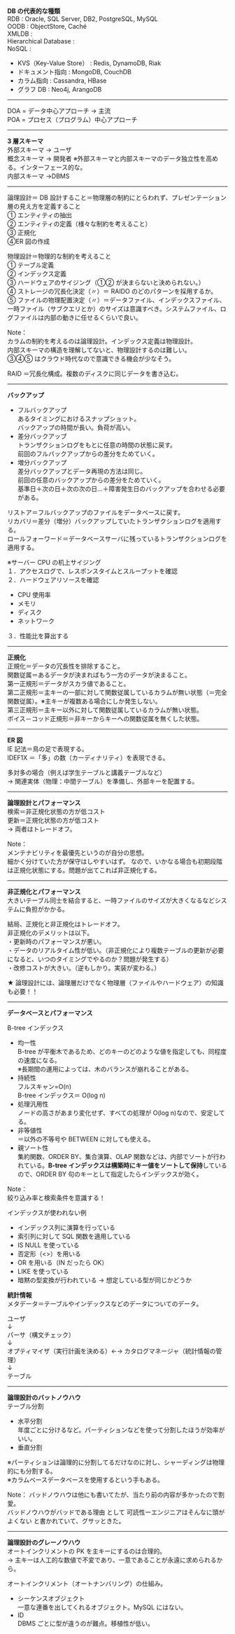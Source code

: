 **DB の代表的な種類**  
RDB : Oracle, SQL Server, DB2, PostgreSQL, MySQL  
OODB : ObjectStore, Caché  
XMLDB :  
Hierarchical Database :  
NoSQL :

- KVS（Key-Value Store） : Redis, DynamoDB, Riak
- ドキュメント指向 : MongoDB, CouchDB
- カラム指向 : Cassandra, HBase
- グラフ DB : Neo4j, ArangoDB

---

DOA = データ中心アプローチ → 主流  
POA = プロセス（プログラム）中心アプローチ

---

**3 層スキーマ**  
外部スキーマ → ユーザ  
概念スキーマ → 開発者 ※外部スキーマと内部スキーマのデータ独立性を高める。インターフェース的な。  
内部スキーマ →DBMS

---

論理設計＝ DB 設計すること＝物理層の制約にとらわれず、プレゼンテーション層の見え方を定義すること  
① エンティティの抽出  
② エンティティの定義（様々な制約を考えること）  
③ 正規化  
④ER 図の作成

物理設計＝物理的な制約を考えること  
① テーブル定義  
② インデックス定義  
③ ハードウェアのサイジング（①② が決まらないと決められない。）  
④ ストレージの冗長化決定（〃）＝ RAIDO のどのパターンを採用するか。  
⑤ ファイルの物理配置決定（〃）＝データファイル、インデックスファイル、一時ファイル（サブクエリとか）のサイズは意識すべき。システムファイル、ログファイルは内部の動きに任せるくらいで良い。

Note：  
カラムの制約を考えるのは論理設計。インデックス定義は物理設計。  
内部スキーマの構造を理解してないと、物理設計するのは難しい。  
③④⑤ はクラウド時代なので意識できる機会が少なそう。

RAID ＝冗長化構成。複数のディスクに同じデータを書き込む。

---

**バックアップ**

- フルバックアップ  
  あるタイミングにおけるスナップショット。  
  バックアップの時間が長い。負荷が高い。
- 差分バックアップ  
  トランザクションログをもとに任意の時間の状態に戻す。  
  前回のフルバックアップからの差分をためていく。
- 増分バックアップ  
  差分バックアップとデータ再現の方法は同じ。  
  前回の任意のバックアップからの差分をためていく。  
  基準日＋次の日＋次の次の日...＋障害発生日のバックアップを合わせる必要がある。

リストア＝フルバックアップのファイルをデータベースに戻す。  
リカバリ＝差分（増分）バックアップしていたトランザクションログを適用する。  
ロールフォーワード＝データベースサーバに残っているトランザクションログを適用する。

※サーバー CPU の机上サイジング  
１．アクセスログで、レスポンスタイムとスループットを確認  
２．ハードウェアリソースを確認

- CPU 使用率
- メモリ
- ディスク
- ネットワーク

３．性能比を算出する

---

**正規化**  
正規化＝データの冗長性を排除すること。  
関数従属＝あるデータが決まればもう一方のデータが決まること。  
第一正規形＝データがスカラ値であること。  
第二正規形＝主キーの一部に対して関数従属しているカラムが無い状態（＝完全関数従属）。※主キーが複数ある場合にしか発生しない。  
第三正規形＝主キー以外に対して関数従属しているカラムが無い状態。  
ボイス－コッド正規形＝非キーからキーへの関数従属を無くした状態。

---

**ER 図**  
IE 記法＝鳥の足で表現する。  
IDEF1X ＝「多」の数（カーディナリティ）を表現できる。

多対多の場合（例えば学生テーブルと講義テーブルなど）  
→ 関連実体（物理：中間テーブル）を準備し、外部キーを配置する。

---

**論理設計とパフォーマンス**  
検索＝非正規化状態の方が低コスト  
更新＝正規化状態の方が低コスト  
→ 両者はトレードオフ。

Note：  
メンテナビリティを最優先というのが自分の思想。  
細かく分けていた方が保守はしやすいはず。
なので、いかなる場合も初期段階は正規化状態にする。問題が出てこれば非正規化する。

---

**非正規化とパフォーマンス**  
大きいテーブル同士を結合すると、一時ファイルのサイズが大きくなるなどシステムに負担がかかる。

結局、正規化と非正規化はトレードオフ。  
非正規化のデメリットは以下。  
・更新時のパフォーマンスが悪い。  
・データのリアルタイム性が低い。（非正規化により複数テーブルの更新が必要になると、いつのタイミングでやるのか？問題が発生する）  
・改修コストが大きい。（逆もしかり。実装が変わる。）

★ 論理設計には、論理層だけでなく物理層（ファイルやハードウェア）の知識も必要！！

---

**データベースとパフォーマンス**

B-tree インデックス

- 均一性  
  B-tree が平衡木であるため、どのキーのどのような値を指定しても、同程度の速度になる。  
  ※長期間の運用によっては、木のバランスが崩れることがある。
- 持続性  
  フルスキャン=O(n)  
  B-tree インデックス＝ O(log n)
- 処理汎用性  
  ノードの高さがあまり変化せず、すべての処理が O(log n)なので、安定してる。
- 非等値性  
  ＝以外の不等号や BETWEEN に対しても使える。
- 親ソート性  
  集約関数、ORDER BY、集合演算、OLAP 関数などは、内部でソートが行われている。**B-tree インデックスは構築時にキー値をソートして保持**しているので、ORDER BY 句のキーとして指定したらインデックスが効く。

Note：  
絞り込み率と検索条件を意識する！

インデックスが使われない例

- インデックス列に演算を行っている
- 索引列に対して SQL 関数を適用している
- IS NULL を使っている
- 否定形（<>）を用いる
- OR を用いる（IN だったら OK）
- LIKE を使っている
- 暗黙の型変換が行われている → 想定している型が同じかどうか

**統計情報**  
メタデータ＝テーブルやインデックスなどのデータについてのデータ。

ユーザ  
↓  
パーサ（構文チェック）  
↓  
オプティマイザ（実行計画を決める）←→ カタログマネージャ（統計情報の管理）  
↓  
テーブル

---

**論理設計のバットノウハウ**  
テーブル分割

- 水平分割  
  年度ごとに分けるなど。パーティションなどを使って分割したほうが効率がいい。
- 垂直分割

※パーティションは論理的に分割してるだけなのに対し、シャーディングは物理的にも分割する。  
※カラムベースデータベースを使用するという手もある。

Note：
バッドノウハウは他にも書いてたが、当たり前の内容が多かったので割愛。  
バッドノウハウがバッドである理由 として 可読性ーエンジニアはそんなに頭がよくない と書かれていて、グサッときた。

---

**論理設計のグレーノウハウ**  
オートインクリメントの PK を主キーにするのは合理的。  
→ 主キーは人工的な数値で不変であり、一意であることが永遠に求められるから。

オートインクリメント（オートナンバリング）の仕組み。

- シーケンスオブジェクト  
  一意な連番を出してくれるオブジェクト。MySQL にはない。
- ID  
  DBMS ごとに型が違うのが難点。移植性が低い。
